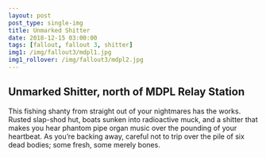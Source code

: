 ```yaml
---
layout: post
post_type: single-img
title: Unmarked Shitter
date: 2018-12-15 03:00:00
tags: [fallout, fallout 3, shitter]
img1: /img/fallout3/mdpl1.jpg
img1_rollover: /img/fallout3/mdpl2.jpg
---
```

## Unmarked Shitter, north of MDPL Relay Station

This fishing shanty from straight out of your nightmares has the works. Rusted slap-shod hut, boats sunken into radioactive muck, and a shitter that makes you hear phantom pipe organ music over the pounding of your heartbeat. As you’re backing away, careful not to trip over the pile of six dead bodies; some fresh, some merely bones.
